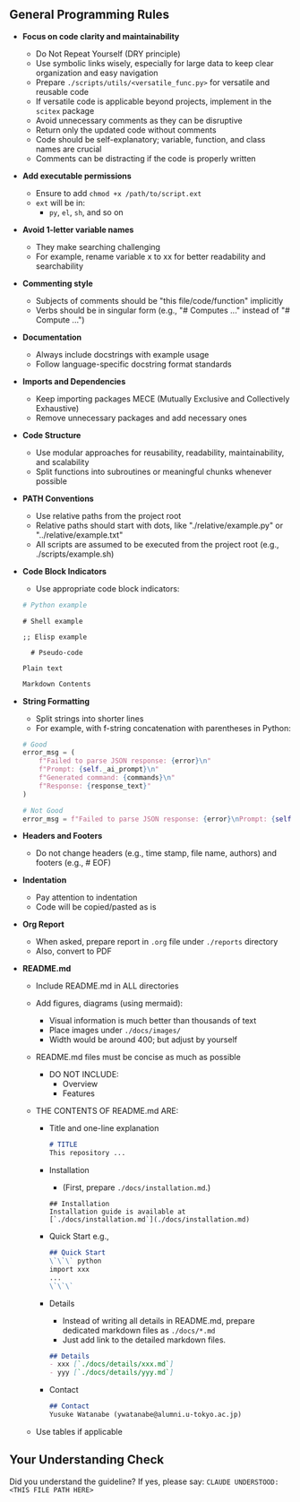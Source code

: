 <!-- ---
!-- Timestamp: 2025-05-25 23:21:35
!-- Author: ywatanabe
!-- File: /ssh:sp:/home/ywatanabe/.claude/to_claude/guidelines/programming_common/general.md
!-- --- -->


## General Programming Rules
- **Focus on code clarity and maintainability**
  - Do Not Repeat Yourself (DRY principle)
  - Use symbolic links wisely, especially for large data to keep clear organization and easy navigation
  - Prepare `./scripts/utils/<versatile_func.py>` for versatile and reusable code
  - If versatile code is applicable beyond projects, implement in the `scitex` package
  - Avoid unnecessary comments as they can be disruptive
  - Return only the updated code without comments
  - Code should be self-explanatory; variable, function, and class names are crucial
  - Comments can be distracting if the code is properly written

- **Add executable permissions**
  - Ensure to add `chmod +x /path/to/script.ext`
  - `ext` will be in:
    - `py`, `el`, `sh`, and so on

- **Avoid 1-letter variable names**
  - They make searching challenging
  - For example, rename variable x to xx for better readability and searchability

- **Commenting style**
  - Subjects of comments should be "this file/code/function" implicitly
  - Verbs should be in singular form (e.g., "# Computes ..." instead of "# Compute ...")

- **Documentation**
  - Always include docstrings with example usage
  - Follow language-specific docstring format standards

- **Imports and Dependencies**
  - Keep importing packages MECE (Mutually Exclusive and Collectively Exhaustive)
  - Remove unnecessary packages and add necessary ones

- **Code Structure**
  - Use modular approaches for reusability, readability, maintainability, and scalability
  - Split functions into subroutines or meaningful chunks whenever possible

- **PATH Conventions**
  - Use relative paths from the project root
  - Relative paths should start with dots, like "./relative/example.py" or "../relative/example.txt"
  - All scripts are assumed to be executed from the project root (e.g., ./scripts/example.sh)

- **Code Block Indicators**
  - Use appropriate code block indicators:
  ```python
  # Python example
  ```
  ```shell
  # Shell example
  ```
  ```elisp
  ;; Elisp example
  ```
  ``` pseudo-code
    # Pseudo-code
  ```
  ``` plaintext
  Plain text
    ```
  ``` markdown
  Markdown Contents
  ```

- **String Formatting**
  - Split strings into shorter lines
  - For example, with f-string concatenation with parentheses in Python:
  ```python
  # Good
  error_msg = (
      f"Failed to parse JSON response: {error}\n"
      f"Prompt: {self._ai_prompt}\n"
      f"Generated command: {commands}\n"
      f"Response: {response_text}"
  )
  
  # Not Good
  error_msg = f"Failed to parse JSON response: {error}\nPrompt: {self._ai_prompt}\nGenerated command: {commands}\nResponse: {response_text}"
  ```

- **Headers and Footers**
  - Do not change headers (e.g., time stamp, file name, authors) and footers (e.g., # EOF)

- **Indentation**
  - Pay attention to indentation
  - Code will be copied/pasted as is

- **Org Report**
  - When asked, prepare report in `.org` file under `./reports` directory
  - Also, convert to PDF

- **README.md**
  - Include README.md in ALL directories

  - Add figures, diagrams (using mermaid):
    - Visual information is much better than thousands of text
    - Place images under `./docs/images/`
    - Width would be around 400; but adjust by yourself

  - README.md files must be concise as much as possible
    - DO NOT INCLUDE:
      - Overview
      - Features

  - THE CONTENTS OF README.md ARE:

    - Title and one-line explanation
      ```markdown
      # TITLE
      This repository ...
      ```

    - Installation
      - (First, prepare `./docs/installation.md`.)
      ```
      ## Installation
      Installation guide is available at [`./docs/installation.md`](./docs/installation.md)
      ```
    - Quick Start
      e.g.,
      ```markdown
      ## Quick Start
      \`\`\` python
      import xxx
      ...
      \`\`\`
      ```

    - Details
      - Instead of writing all details in README.md, prepare dedicated markdown files as `./docs/*.md`
      - Just add link to the detailed markdown files.
      ```markdown
      ## Details
      - xxx [`./docs/details/xxx.md`]
      - yyy [`./docs/details/yyy.md`]
      ```

    - Contact
      ```markdown
      ## Contact
      Yusuke Watanabe (ywatanabe@alumni.u-tokyo.ac.jp)
      ```

  - Use tables if applicable


## Your Understanding Check
Did you understand the guideline? If yes, please say:
`CLAUDE UNDERSTOOD: <THIS FILE PATH HERE>`

<!-- EOF -->